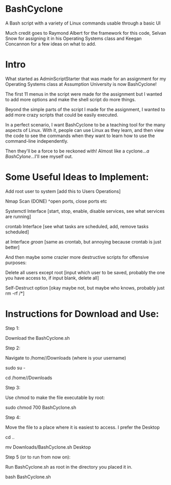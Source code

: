 # BashCyclone
A Bash script with a variety of Linux commands usable through a basic UI

Much credit goes to Raymond Albert for the framework for this code, Selvan Snow for assigning it in his Operating Systems class and Keegan Concannon for a few ideas on what to add.

# Intro

What started as AdminScriptStarter that was made for an assignment for my Operating Systems class at Assumption University is now BashCyclone!

The first 11 menus in the script were made for the assignment but I wanted to add more options and make the shell script do more things.

Beyond the simple parts of the script I made for the assignment, I wanted to add more crazy scripts that could be easily executed.

In a perfect scenario, I want BashCyclone to be a teaching tool for the many aspects of Linux. With it, people can use Linux as they learn, and then view the code to see the commands when they want to learn how to use the command-line independently.

Then they'll be a force to be reckoned with! Almost like a cyclone..._a BashCylone_...I'll see myself out.




# Some Useful Ideas to Implement:

Add root user to system [add this to Users Operations]

Nmap Scan (DONE)
^open ports, close ports etc

Systemctl Interface [start, stop, enable, disable services, see what services are running]

crontab Interface [see what tasks are scheduled, add, remove tasks scheduled]

at Interface *groan* [same as crontab, but annoying because crontab is just better]

And then maybe some crazier more destructive scripts for offensive purposes:

Delete all users except root [input which user to be saved, probably the one you have access to, if input blank, delete all]

Self-Destruct option [okay maybe not, but maybe who knows, probably just rm -rf /*]





# Instructions for Download and Use:

Step 1:

Download the BashCyclone.sh

Step 2:

Navigate to /home/<user>/Downloads (where <user> is your username)

sudo su -

cd /home/<user>/Downloads

Step 3:

Use chmod to make the file executable by root:

sudo chmod 700 BashCyclone.sh

Step 4:

Move the file to a place where it is easiest to access. I prefer the Desktop

cd ..

mv Downloads/BashCyclone.sh Desktop

Step 5 (or to run from now on):

Run BashCyclone.sh as root in the directory you placed it in.

bash BashCyclone.sh
